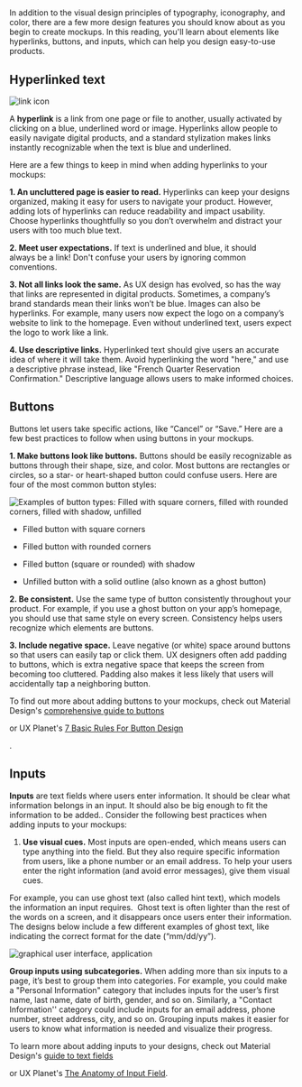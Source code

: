 # 

In addition to the visual design principles of typography, iconography, and color, there are a few more design features you should know about as you begin to create mockups. In this reading, you'll learn about elements like hyperlinks, buttons, and inputs, which can help you design easy-to-use products.

## Hyperlinked text

![link icon](https://d3c33hcgiwev3.cloudfront.net/imageAssetProxy.v1/Ws9LewUgSnOPS3sFIPpz0w_439c8b9742024017a86d2fe4d227b83d_Screen-Shot-2021-03-06-at-10.43.15-PM.png?expiry=1745366400000&hmac=66R9soiPVGmSVIYlVfZKpzoxCGR8ZtQ4q3sS_vKeN5s)

A **hyperlink** is a link from one page or file to another, usually activated by clicking on a blue, underlined word or image. Hyperlinks allow people to easily navigate digital products, and a standard stylization makes links instantly recognizable when the text is blue and underlined.

Here are a few things to keep in mind when adding hyperlinks to your mockups:

**1. An uncluttered page is easier to read.** Hyperlinks can keep your designs organized, making it easy for users to navigate your product. However, adding lots of hyperlinks can reduce readability and impact usability. Choose hyperlinks thoughtfully so you don’t overwhelm and distract your users with too much blue text.

**2. Meet user expectations.** If text is underlined and blue, it should always be a link! Don't confuse your users by ignoring common conventions.

**3. Not all links look the same.** As UX design has evolved, so has the way that links are represented in digital products. Sometimes, a company’s brand standards mean their links won’t be blue. Images can also be hyperlinks. For example, many users now expect the logo on a company’s website to link to the homepage. Even without underlined text, users expect the logo to work like a link.

**4. Use descriptive links.** Hyperlinked text should give users an accurate idea of where it will take them. Avoid hyperlinking the word "here," and use a descriptive phrase instead, like "French Quarter Reservation Confirmation." Descriptive language allows users to make informed choices.

## Buttons

Buttons let users take specific actions, like “Cancel” or “Save.” Here are a few best practices to follow when using buttons in your mockups.

**1. Make buttons look like buttons.** Buttons should be easily recognizable as buttons through their shape, size, and color. Most buttons are rectangles or circles, so a star- or heart-shaped button could confuse users. Here are four of the most common button styles:

![Examples of button types: Filled with square corners, filled with rounded corners, filled with shadow, unfilled](https://d3c33hcgiwev3.cloudfront.net/imageAssetProxy.v1/PwWGPpA9QQiFhj6QPUEIRg_9ecb79f768384efa8720b567a661a0d1_Screen-Shot-2021-03-10-at-8.40.05-AM.png?expiry=1745366400000&hmac=K0ful4isgBxmMFFdnicgpqDEXNcnGh9VLLa2_AueuRo)

- Filled button with square corners
    
- Filled button with rounded corners
    
- Filled button (square or rounded) with shadow
    
- Unfilled button with a solid outline (also known as a ghost button)
    

**2. Be consistent.** Use the same type of button consistently throughout your product. For example, if you use a ghost button on your app’s homepage, you should use that same style on every screen. Consistency helps users recognize which elements are buttons.

**3. Include negative space.** Leave negative (or white) space around buttons so that users can easily tap or click them. UX designers often add padding to buttons, which is extra negative space that keeps the screen from becoming too cluttered. Padding also makes it less likely that users will accidentally tap a neighboring button. 

To find out more about adding buttons to your mockups, check out Material Design's [comprehensive guide to buttons](https://material.io/components/buttons)

or UX Planet's [7 Basic Rules For Button Design](https://uxplanet.org/7-basic-rules-for-button-design-63dcdf5676b4)

.

## Inputs

**Inputs** are text fields where users enter information. It should be clear what information belongs in an input. It should also be big enough to fit the information to be added.. Consider the following best practices when adding inputs to your mockups:

1. **Use visual cues.** Most inputs are open-ended, which means users can type anything into the field. But they also require specific information from users, like a phone number or an email address. To help your users enter the right information (and avoid error messages), give them visual cues.

For example, you can use ghost text (also called hint text), which models the information an input requires.  Ghost text is often lighter than the rest of the words on a screen, and it disappears once users enter their information. The designs below include a few different examples of ghost text, like indicating the correct format for the date (“mm/dd/yy”).

![graphical user interface, application](https://d3c33hcgiwev3.cloudfront.net/imageAssetProxy.v1/XV7rnBLsTaie65wS7C2oXQ_b9b8698414e24b8cbcafe25817669b93_Screen-Shot-2021-03-10-at-6.01.31-PM.png?expiry=1745366400000&hmac=_iYnS-NWSr-n8PHagDSzWYDKSLV7KFtCIchdoJlU2s8)

**Group inputs using subcategories.** When adding more than six inputs to a page, it’s best to group them into categories. For example, you could make a "Personal Information" category that includes inputs for the user’s first name, last name, date of birth, gender, and so on. Similarly, a "Contact Information'' category could include inputs for an email address, phone number, street address, city, and so on. Grouping inputs makes it easier for users to know what information is needed and visualize their progress.

To learn more about adding inputs to your designs, check out Material Design's [guide to text fields](https://material.io/components/text-fields)

or UX Planet's [The Anatomy of Input Field](https://uxplanet.org/the-anatomy-of-input-field-c3ef863e01d7).